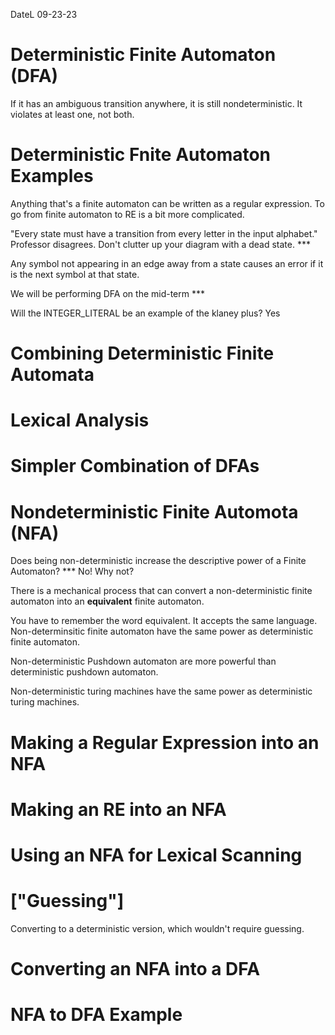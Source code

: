 DateL 09-23-23


# Deterministic Finite Automaton (DFA)

If it has an ambiguous transition anywhere, it is still nondeterministic. It violates at least one, not both.

# Deterministic Fnite Automaton Examples

Anything that's a finite automaton can be written as a regular expression.
To go from finite automaton to RE is a bit more complicated.

"Every state must have a transition from every letter in the input alphabet." Professor disagrees. Don't clutter up your diagram with a dead state. ***

Any symbol not appearing in an edge away from a state causes an error if it is the next symbol at that state.

We will be performing DFA on the mid-term ***

Will the INTEGER_LITERAL be an example of the klaney plus? Yes

# Combining Deterministic Finite Automata

# Lexical Analysis

# Simpler Combination of DFAs

# Nondeterministic Finite Automota (NFA)

Does being non-deterministic increase the descriptive power of a Finite Automaton? ***
No! Why not?

There is a mechanical process that can convert a non-deterministic finite automaton into an **equivalent** finite automaton.

You have to remember the word equivalent. It accepts the same language.
Non-determinsitic finite automaton have the same power as deterministic finite automaton.

Non-deterministic Pushdown automaton are more powerful than deterministic pushdown automaton.

Non-deterministic turing machines have the same power as deterministic turing machines.

# Making a Regular Expression into an NFA

# Making an RE into an NFA


# Using an NFA for Lexical Scanning

# ["Guessing"]
Converting to a deterministic version, which wouldn't require guessing.


# Converting an NFA into a DFA

# NFA to DFA Example

